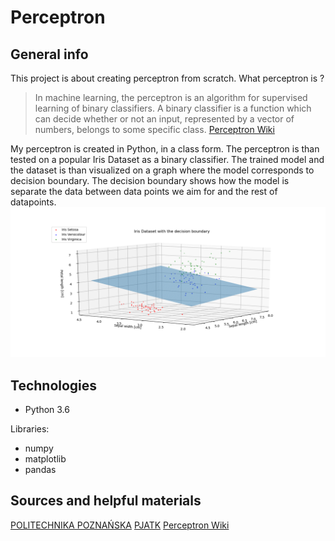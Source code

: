 # Perceptron
## General info
This project is about creating perceptron from scratch. What perceptron is ?

>In machine learning, the perceptron is an algorithm for supervised learning of binary classifiers. A binary classifier is a function which can decide whether or not an input, represented by a vector of numbers, belongs to some specific class.
[Perceptron Wiki](https://en.wikipedia.org/wiki/Perceptron)

My perceptron is created in Python, in a class form. The perceptron is than tested on a popular Iris Dataset as a binary classifier. The trained model and the dataset is than visualized on a graph where the model corresponds to decision boundary. The decision boundary shows how the model is separate the data between data points we aim for and the rest of datapoints.
![Graph](https://github.com/SSketcher/Python---Machine_Learning/blob/master/Singlelayer--Perceptron/Iris%20Dataset%20with%20the%20decision%20boundary%20for%20Iris%20Setos.png)

## Technologies
* Python 3.6

Libraries:
* numpy
* matplotlib
* pandas

## Sources and helpful materials
[POLITECHNIKA POZNAŃSKA](http://www.cs.put.poznan.pl/rklaus/assn/percep.htm)
[PJATK](http://users.pja.edu.pl/~msyd/wyk-nai/perceptron3-pl.pdf)
[Perceptron Wiki](https://en.wikipedia.org/wiki/Perceptron)

